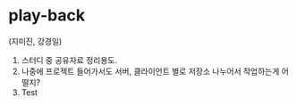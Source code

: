 # play-back
(지미진, 강경일)
1. 스터디 중 공유자료 정리용도.
2. 나중에 프로젝트 들어가서도 서버, 클라이언트 별로 저장소 나누어서 작업하는게 어떨지?
3. Test

